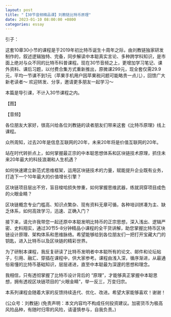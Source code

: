 ```yaml
---
layout: post
title: "【30节音频精品课】刘教链比特币原理"
date: 2023-01-10 08:00:00 +0800
categories: essay
---
```


引子：

这套10章30小节的课程是于2019年初比特币诞生十周年之际，由刘教链独家研发制作的，叙述逻辑独特、完备，同步解读中本聪真实言论、多种跨学科知识，是市面上绝对与众不同的比特币科普课程。现在30节音频之上，更增加学习笔记、课外资料、课后习题，以付费合集方式重新推出，原微课299元，现全套仅需29.9元，平均一节课不到1元（苹果手机用户因苹果税问题可能略贵一点儿），回馈广大新老读者～ 欢迎转发、分享，邀请更多朋友一起学习～

本篇是导引课，不计入30节课程之内。

【图】

【音频】

各位朋友大家好，很高兴给各位刘教链的读者朋友们带来这套《比特币原理》线上课程。

众所周知，过去20年是信息互联网的20年，未来20年将是价值互联网的20年。

站在时代转折点上，如何掌握最正宗的中本聪思想体系和区块链技术原理，抓住未来20年最大的科技浪潮和人生机遇？

如何快速建立新范式思维框架，运用区块链技术的力量，赋能提升企业既有业务，打造下一个10年最大的价值增长引擎？

区块链项目层出不穷，盲目梭哈损失惨重，如何掌握思维武器，练就洞穿项目成色的火眼金睛？

区块链概念专业门槛高、知识点繁杂、现有资料无章可循，各种培训拼凑为主、缺乏体系，如何高效学习，迅速、正确入门？

接下来，请允许我带您一起还原中本聪发明比特币的正宗思想，深入浅出、逻辑严密、史料翔实，通过30节5-8分钟精品小课程的全干货讲解，助您掌握比特币区块链设计原理、架构体系和思维脉络。希望能够给到各位朋友们一把打开宝藏大门的钥匙，进入比特币以及区块链的精彩世界。

为了研制本课程，我反复研读了比特币发明者中本聪所有的论文、邮件和论坛帖子，引用、融汇、穿插在课程中，供大家参考。课程由浅入深，循序渐进，从最通俗易懂的比特币基础知识，层层递进，直至中本聪最为深邃的思想和理念。

我相信，只有透彻掌握了比特币设计背后的 “原理”，才能够真正掌握中本聪思想，拥有透视区块链项目的“火眼金睛”，举一反三，万变归宗。

本系列课程会随着大家的反馈持续迭代、优化、改进。希望大家能够喜欢！谢谢！

(公众号：刘教链)
(免责声明：本文内容均不构成任何投资建议。加密货币为极高风险品种，有随时归零的风险，请谨慎参与，自我负责。)
